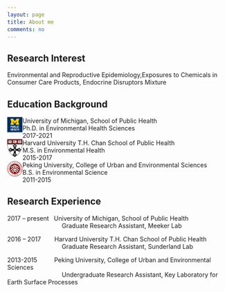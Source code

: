 ```yaml
---
layout: page
title: About me
comments: no
---
```


<!--we are changing here into About me-->

Research Interest
-----------------

Environmental and Reproductive Epidemiology,Exposures to Chemicals in Consumer Care Products, Endocrine Disruptors Mixture


Education Background
--------------------

<img align="left" src="/media/image/sph.png" height="7%" width="7%">
University of Michigan, School of Public Health<br/>
Ph.D. in Environmental Health Sciences<br/>
2017-2021<br/>                                
<img align="left" src="/media/image/hsph.png" height="7%" width="7%">
Harvard University T.H. Chan School of Public Health<br/>
M.S. in Environmental Health<br/>
2015-2017<br/>                                  
<img align="left" src="/media/image/pku.png" height="7%" width="7%">
Peking University, College of Urban and Environmental Sciences<br/>
B.S. in Environmental Science<br/>
2011-2015<br/>


Research Experience
-----------------------
2017 – present     University of Michigan, School of Public Health<br/>
                                   Graduate Research Assistant, Meeker Lab 
                
2016 – 2017        Harvard University T.H. Chan School of Public Health<br/>
                                   Graduate Research Assistant, Sunderland Lab
                          
2013-2015           Peking University, College of Urban and Environmental Sciences<br/>
                                    Undergraduate Research Assistant, Key Laboratory for Earth Surface Processes
  





